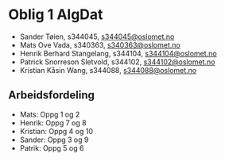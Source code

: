 # Oblig 1 AlgDat

* Sander Tøien, s344045, s344045@oslomet.no
* Mats Ove Vada, s340363, s340363@oslomet.no
* Henrik Berhard Stangelang, s344104, s344104@oslomet.no
* Patrick Snorreson Sletvold, s344102, s344102@oslomet.no
* Kristian Kåsin Wang, s344088, s344088@oslomet.no

## Arbeidsfordeling

* Mats: Oppg 1 og 2
* Henrik: Oppg 7 og 8
* Kristian: Oppg 4 og 10
* Sander: Oppg 3 og 9
* Patrik: Oppg 5 og 6